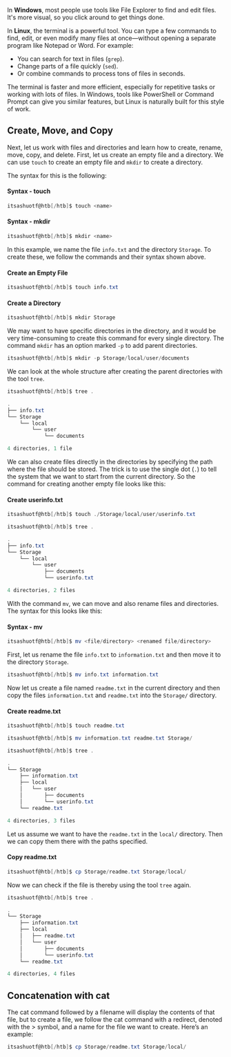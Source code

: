 In **Windows**, most people use tools like File Explorer to find and edit files. It's more visual, so you click around to get things done.

In **Linux**, the terminal is a powerful tool. You can type a few commands to find, edit, or even modify many files at once—without opening a separate program like Notepad or Word. For example:

- You can search for text in files (`grep`).
- Change parts of a file quickly (`sed`).
- Or combine commands to process tons of files in seconds.

The terminal is faster and more efficient, especially for repetitive tasks or working with lots of files. In Windows, tools like PowerShell  or Command Prompt can give you similar features, but Linux is naturally built for this style of work.

## Create, Move, and Copy

Next, let us work with files and directories and learn how to create, rename, move, copy, and delete. First, let us create an empty file and a directory. We can use `touch` to create an empty file and `mkdir` to create a directory.

The syntax for this is the following:

#### Syntax - touch

```powershell
itsashuotf@htb[/htb]$ touch <name>
```

#### Syntax - mkdir

```powershell
itsashuotf@htb[/htb]$ mkdir <name>
```

In this example, we name the file `info.txt` and the directory `Storage`. To create these, we follow the commands and their syntax shown above.

#### Create an Empty File

```powershell
itsashuotf@htb[/htb]$ touch info.txt
```

#### Create a Directory

```powershell
itsashuotf@htb[/htb]$ mkdir Storage
```

We may want to have specific directories in the directory, and it would be very time-consuming to create this command for every single directory. The command `mkdir` has an option marked `-p` to add parent directories.

```powershell
itsashuotf@htb[/htb]$ mkdir -p Storage/local/user/documents
```

We can look at the whole structure after creating the parent directories with the tool `tree`.

```powershell
itsashuotf@htb[/htb]$ tree .

.
├── info.txt
└── Storage
    └── local
        └── user
            └── documents

4 directories, 1 file
```

We can also create files directly in the directories by specifying the path where the file should be stored. The trick is to use the single dot (`.`) to tell the system that we want to start from the current directory. So the command for creating another empty file looks like this:

#### Create userinfo.txt

```powershell
itsashuotf@htb[/htb]$ touch ./Storage/local/user/userinfo.txt
```

```powershell
itsashuotf@htb[/htb]$ tree .

.
├── info.txt
└── Storage
    └── local
        └── user
            ├── documents
            └── userinfo.txt

4 directories, 2 files
```

With the command `mv`, we can move and also rename files and directories. The syntax for this looks like this:

#### Syntax - mv

```powershell
itsashuotf@htb[/htb]$ mv <file/directory> <renamed file/directory>
```

First, let us rename the file `info.txt` to `information.txt` and then move it to the directory `Storage`.

```powershell
itsashuotf@htb[/htb]$ mv info.txt information.txt
```

Now let us create a file named `readme.txt` in the current directory and then copy the files `information.txt` and `readme.txt` into the `Storage/` directory.

#### Create readme.txt

```powershell
itsashuotf@htb[/htb]$ touch readme.txt
```

```powershell
itsashuotf@htb[/htb]$ mv information.txt readme.txt Storage/
```

```powershell
itsashuotf@htb[/htb]$ tree .

.
└── Storage
    ├── information.txt
    ├── local
    │   └── user
    │       ├── documents
    │       └── userinfo.txt
    └── readme.txt

4 directories, 3 files
```

Let us assume we want to have the `readme.txt` in the `local/` directory. Then we can copy them there with the paths specified.

#### Copy readme.txt

```powershell
itsashuotf@htb[/htb]$ cp Storage/readme.txt Storage/local/
```

Now we can check if the file is thereby using the tool `tree` again.

```powershell
itsashuotf@htb[/htb]$ tree .

.
└── Storage
    ├── information.txt
    ├── local
    │   ├── readme.txt
    │   └── user
    │       ├── documents
    │       └── userinfo.txt
    └── readme.txt

4 directories, 4 files
```


## Concatenation with cat

The cat command followed by a filename will display the contents of that file, but to create a file, we follow the cat command with a redirect, denoted with the > symbol, and a name for the file we want to create. Here’s an example:

```powershell
itsashuotf@htb[/htb]$ cp Storage/readme.txt Storage/local/
```